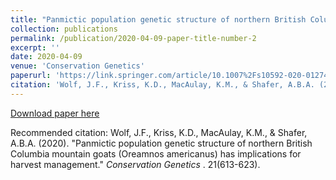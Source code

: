 ```yaml
---
title: "Panmictic population genetic structure of northern British Columbia mountain goats (Oreamnos americanus) has implications for harvest management."
collection: publications
permalink: /publication/2020-04-09-paper-title-number-2
excerpt: ''
date: 2020-04-09
venue: 'Conservation Genetics'
paperurl: 'https://link.springer.com/article/10.1007%2Fs10592-020-01274-6'
citation: 'Wolf, J.F., Kriss, K.D., MacAulay, K.M., & Shafer, A.B.A. (2020). &quot;Panmictic populationgenetic structure of northern British Columbia mountain goats (Oreamnos americanus) has implications for harvest management.&quot; <i>Conservation Genetics</i>. 21(613-623).'
---
```


[Download paper here](http://jwolfbio.github.io/GeneticsJesseW.github.io/files/paper2.pdf)

Recommended citation: Wolf, J.F., Kriss, K.D., MacAulay, K.M., & Shafer, A.B.A. (2020). "Panmictic population genetic structure of northern British Columbia mountain goats (Oreamnos americanus) has implications for harvest management." <i>Conservation Genetics </i>. 21(613-623).
